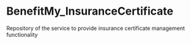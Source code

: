 # BenefitMy_InsuranceCertificate
Repository of the service to provide insurance certificate management functionality
